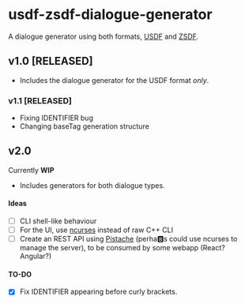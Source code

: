 # usdf-zsdf-dialogue-generator

A dialogue generator using both formats, [USDF](https://github.com/rheit/zdoom/blob/master/specs/usdf.txt) and [ZSDF](https://github.com/coelckers/gzdoom/blob/master/specs/usdf_zdoom.txt).

## v1.0 [RELEASED]
- Includes the dialogue generator for the USDF format _only_.
### v1.1 [RELEASED]
- Fixing IDENTIFIER bug
- Changing baseTag generation structure

## v2.0
Currently **WIP**
- Includes generators for both dialogue types.

#### Ideas
- [ ] CLI shell-like behaviour
- [ ] For the UI, use [ncurses](https://en.wikipedia.org/wiki/Ncurses) instead of raw C++ CLI
- [ ] Create an REST API using [Pistache](http://pistache.io/) (perha:b:s could use ncurses to manage the server), to be consumed by some webapp (React? Angular?)

#### TO-DO
- [x] Fix IDENTIFIER appearing before curly brackets.
